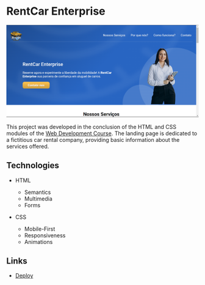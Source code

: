 # RentCar Enterprise

![RentCar Enterprise](./imagens/project-layout.png)

This project was developed in the conclusion of the HTML and CSS modules of the [Web Development Course](https://emanuelquintino.github.io/Page-WDC/). The landing page is dedicated to a fictitious car rental company, providing basic information about the services offered.

## Technologies

- HTML

  - Semantics
  - Multimedia
  - Forms

- CSS
  - Mobile-First
  - Responsiveness
  - Animations

## Links

- [Deploy](https://emanuelquintino.github.io/RentCar-Enterprise-WDC/)
